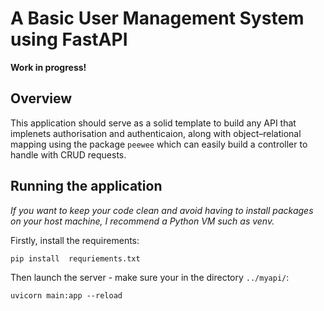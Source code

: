 #  A Basic User Management System using FastAPI
**Work in progress!**

## Overview
This application should serve as a solid template to build any API that implenets authorisation and authenticaion, along with object–relational mapping using the package `peewee` which can easily build a controller to handle with CRUD requests.

## Running the application
<em>If you want to keep your code clean and avoid having to install packages on your host machine, I recommend a Python VM such as venv.</em>

Firstly, install the requirements:

```
pip install  requriements.txt 
```

Then launch the server - make sure your in the directory `../myapi/`:

```
uvicorn main:app --reload
```
